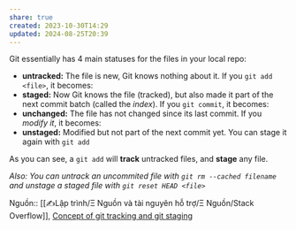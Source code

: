 ```yaml
---
share: true
created: 2023-10-30T14:29
updated: 2024-08-25T20:39
---
```

Git essentially has 4 main statuses for the files in your local repo:
- **untracked:** The file is new, Git knows nothing about it. If you `git add <file>`, it becomes:
- **staged:** Now Git knows the file (tracked), but also made it part of the next commit batch (called the _index_). If you `git commit`, it becomes:
- **unchanged:** The file has not changed since its last commit. If you _modify it_, it becomes:
- **unstaged:** Modified but not part of the next commit yet. You can stage it again with `git add`

As you can see, a `git add` will **track** untracked files, and **stage** any file.

_Also: You can untrack an uncommited file with `git rm --cached filename` and unstage a staged file with `git reset HEAD <file>`_

Nguồn:: [[✍️Lập trình/Ξ Nguồn và tài nguyên hỗ trợ/Ξ Nguồn/Stack Overflow]], [Concept of git tracking and git staging](https://stackoverflow.com/a/15803429/3416774)